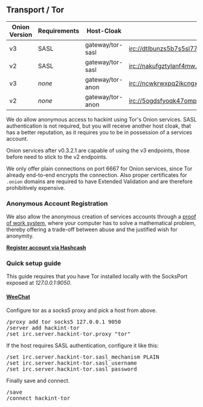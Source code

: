 ## Transport / Tor

| Onion Version | Requirements | Host-Cloak       | Address                                                                     |
|---------------|--------------|------------------|-----------------------------------------------------------------------------|
| v3            | SASL         | gateway/tor-sasl | <irc://dtlbunzs5b7s5sl775quwezleyeplxzicdoh3cnhm7feolxmkfd42nqd.onion:6667> |
| v2            | SASL         | gateway/tor-sasl | <irc://nakufgztylanf4mw.onion:6667>                                         |
| v3            | *none*       | gateway/tor-anon | <irc://ncwkrwxpq2ikcngxq3dy2xctuheniggtqeibvgofixpzvrwpa77tozqd.onion:6667> |
| v2            | *none*       | gateway/tor-anon | <irc://5ogdsfyoqk47ompu.onion:6667>                                         |

We do allow anonymous access to hackint using Tor's Onion services. SASL authentication is not required, but you will receive another host cloak, that has a better reputation, as it requires you to be in possession of a services account.

Onion services after v0.3.2.1 are capable of using the v3 endpoints, those before need to stick to the v2 endpoints.

We only offer plain connections on port 6667 for Onion services, since Tor already end-to-end encrypts the connection. Also proper certificates for `.onion` domains are required to have Extended Validation and are therefore prohibitively expensive.

### Anonymous Account Registration

We also allow the anonymous creation of services accounts through a [proof of work system](https://en.wikipedia.org/wiki/Proof-of-work_system), where your computer has to solve a mathematical problem, thereby offering a trade-off between abuse and the justified wish for anonymity.

**[Register account via Hashcash](https://hashcash.hackint.org)**

### Quick setup guide

This guide requires that you have Tor installed locally with the SocksPort exposed at *127.0.0.1:9050*.

#### [WeeChat](https://weechat.org)

Configure tor as a socks5 proxy and pick a host from above.
<pre>
/proxy add tor socks5 127.0.0.1 9050
/server add hackint-tor <host>
/set irc.server.hackint-tor.proxy "tor"
</pre>

If the host requires SASL authentication, configure it like this:
<pre>
/set irc.server.hackint-tor.sasl_mechanism PLAIN
/set irc.server.hackint-tor.sasl_username <login>
/set irc.server.hackint-tor.sasl_password <password>
</pre>

Finally save and connect.
<pre>
/save
/connect hackint-tor
</pre>
